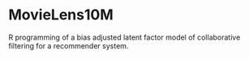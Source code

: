 # MovieLens10M
R programming of a bias adjusted latent factor model of collaborative filtering for a recommender system.
